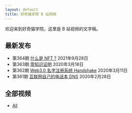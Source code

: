 ```yaml
---
layout: default
title: 好奇猫学院 B 站视频
---
```


欢迎来到好奇猫学院，这里是 B 站视频的文字稿。

## 最新发布

- 第364期 [什么是 NFT ?](364) 2021年9月28日  
- 第363期 [零知识证明](363) 2020年3月18日  
- 第362期 [Web3.0 名字注册系统 Handshake](362) 2020年3月11日  
- 第361期 [互联网自己的电话本 DNS](361) 2020年2月28日  


## 全部视频

- [All](all.md)
